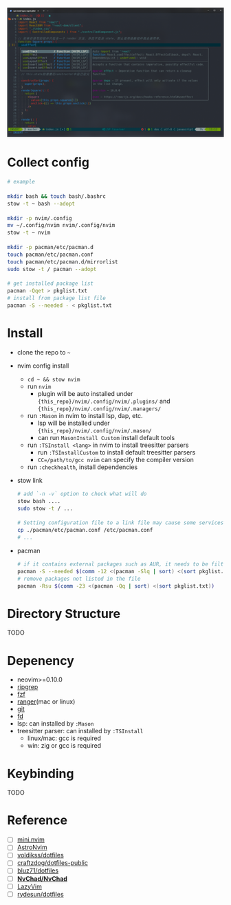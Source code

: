 
![dotfile-11](./image/dotfile-11.png)

# Collect config

```bash
# example

mkdir bash && touch bash/.bashrc
stow -t ~ bash --adopt

mkdir -p nvim/.config
mv ~/.config/nvim nvim/.config/nvim
stow -t ~ nvim

mkdir -p pacman/etc/pacman.d
touch pacman/etc/pacman.conf
touch pacman/etc/pacman.d/mirrorlist
sudo stow -t / pacman --adopt

# get installed package list
pacman -Qqet > pkglist.txt
# install from package list file
pacman -S --needed - < pkglist.txt
```

# Install

- clone the repo to `~`
- nvim config install
  - `cd ~ && stow nvim`
  - run `nvim`
    - plugin will be auto installed under `{this_repo}/nvim/.config/nvim/.plugins/` and `{this_repo}/nvim/.config/nvim/.managers/`
  - run `:Mason` in nvim to install lsp, dap, etc.
    - lsp will be installed under `{this_repo}/nvim/.config/nvim/.mason/`
    - can run `MasonInstall Custom` install default tools
  - run `:TSInstall <lang>` in nvim to install treesitter parsers
    - run `:TSInstallCustom` to install default treesitter parsers
    - `CC=/path/to/gcc nvim` can specify the compiler version
  - run `:checkhealth`, install dependencies
- stow link

  ```bash
  # add `-n -v` option to check what will do
  stow bash ....
  sudo stow -t / ...

  # Setting configuration file to a link file may cause some services to fail, like archlinux-keyring-wkd-sync.service
  cp ./pacman/etc/pacman.conf /etc/pacman.conf
  # ...
  ```
- pacman

  ```bash
  # if it contains external packages such as AUR, it needs to be filtered before execution.
  pacman -S --needed $(comm -12 <(pacman -Slq | sort) <(sort pkglist.txt))
  # remove packages not listed in the file
  pacman -Rsu $(comm -23 <(pacman -Qq | sort) <(sort pkglist.txt))
  ```

# Directory Structure

TODO

# Depenency

- neovim>=0.10.0
- [ripgrep](https://github.com/BurntSushi/ripgrep)
- [fzf](https://github.com/junegunn/fzf)
- [ranger](https://github.com/ranger/ranger)(mac or linux)
- [git](https://git-scm.com/)
- [fd](https://github.com/sharkdp/fd)
- lsp: can installed by `:Mason`
- treesitter parser: can installed by `:TSInstall`
  - linux/mac: gcc is required
  - win: zig or gcc is required

# Keybinding

TODO

# Reference

- [ ] [mini.nvim](https://github.com/echasnovski/mini.nvim)
- [ ] [AstroNvim](https://github.com/AstroNvim/AstroNvim)
- [ ] [voldikss/dotfiles](https://github.com/voldikss/dotfiles/blob/dev/nvim/init.vim)
- [ ] [craftzdog/dotfiles-public](https://github.com/craftzdog/dotfiles-public)
- [ ] [bluz71/dotfiles](https://github.com/bluz71/dotfiles/blob/master/vim/lua/plugin/lsp-config.lua)
- [ ] **[NvChad/NvChad](https://github.com/NvChad/NvChad)**
- [ ] [LazyVim](https://github.com/LazyVim/LazyVim)
- [ ] [rydesun/dotfiles](https://github.com/rydesun/dotfiles)
